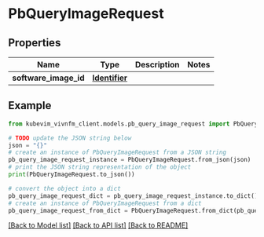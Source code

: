 # PbQueryImageRequest


## Properties

Name | Type | Description | Notes
------------ | ------------- | ------------- | -------------
**software_image_id** | [**Identifier**](Identifier.md) |  | 

## Example

```python
from kubevim_vivnfm_client.models.pb_query_image_request import PbQueryImageRequest

# TODO update the JSON string below
json = "{}"
# create an instance of PbQueryImageRequest from a JSON string
pb_query_image_request_instance = PbQueryImageRequest.from_json(json)
# print the JSON string representation of the object
print(PbQueryImageRequest.to_json())

# convert the object into a dict
pb_query_image_request_dict = pb_query_image_request_instance.to_dict()
# create an instance of PbQueryImageRequest from a dict
pb_query_image_request_from_dict = PbQueryImageRequest.from_dict(pb_query_image_request_dict)
```
[[Back to Model list]](../README.md#documentation-for-models) [[Back to API list]](../README.md#documentation-for-api-endpoints) [[Back to README]](../README.md)


